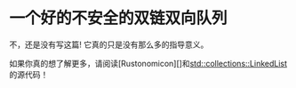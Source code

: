 # 一个好的不安全的双链双向队列

不，还是没有写这篇! 它真的只是没有那么多的指导意义。

如果你真的想了解更多，请阅读[Rustonomicon][]和[std::collections::LinkedList][linked-list]的源代码！



[The Rustonomicon]: https://doc.rust-lang.org/nightly/nomicon/
[linked-list]: https://github.com/rust-lang/rust/blob/master/library/alloc/src/collections/linked_list.rs
